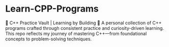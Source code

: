 # Learn-CPP-Programs
📘 C++ Practice Vault | Learning by Building 🚀 A personal collection of C++ programs crafted through consistent practice and curiosity-driven learning. This repo reflects my journey of mastering C++—from foundational concepts to problem-solving techniques.
